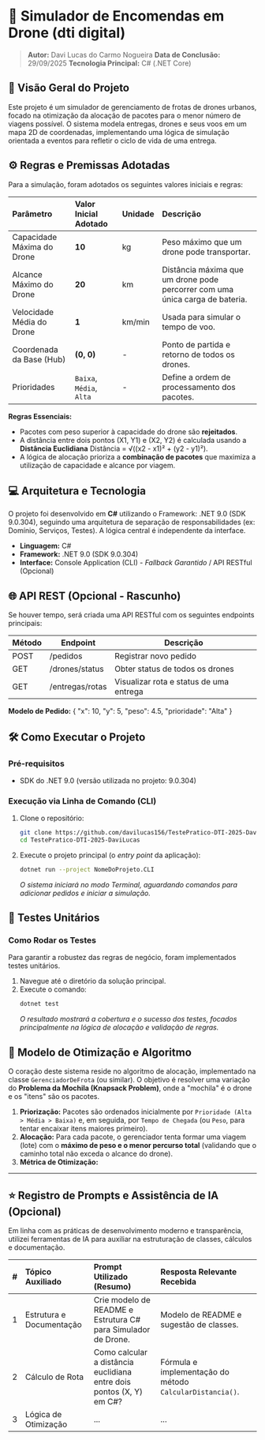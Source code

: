 # 🚀 Simulador de Encomendas em Drone (dti digital)

> **Autor:** Davi Lucas do Carmo Nogueira
> **Data de Conclusão:** 29/09/2025
> **Tecnologia Principal:** C# (.NET Core)

## 🎯 Visão Geral do Projeto

Este projeto é um simulador de gerenciamento de frotas de drones urbanos, focado na otimização da alocação de pacotes para o menor número de viagens possível. O sistema modela entregas, drones e seus voos em um mapa 2D de coordenadas, implementando uma lógica de simulação orientada a eventos para refletir o ciclo de vida de uma entrega.

## ⚙️ Regras e Premissas Adotadas

Para a simulação, foram adotados os seguintes valores iniciais e regras:

| Parâmetro | Valor Inicial Adotado | Unidade | Descrição |
| :--- | :--- | :--- | :--- |
| Capacidade Máxima do Drone | **10** | kg | Peso máximo que um drone pode transportar. |
| Alcance Máximo do Drone | **20** | km | Distância máxima que um drone pode percorrer com uma única carga de bateria. |
| Velocidade Média do Drone | **1** | km/min | Usada para simular o tempo de voo. |
| Coordenada da Base (Hub) | **(0, 0)** | - | Ponto de partida e retorno de todos os drones. |
| Prioridades | `Baixa`, `Média`, `Alta` | - | Define a ordem de processamento dos pacotes. |

**Regras Essenciais:**
* Pacotes com peso superior à capacidade do drone são **rejeitados**.
* A distância entre dois pontos (X1, Y1) e (X2, Y2) é calculada usando a **Distância Euclidiana** Distância = √((x2 - x1)² + (y2 - y1)²).
* A lógica de alocação prioriza a **combinação de pacotes** que maximiza a utilização de capacidade e alcance por viagem.

## 💻 Arquitetura e Tecnologia

O projeto foi desenvolvido em **C#** utilizando o Framework: .NET 9.0 (SDK 9.0.304), seguindo uma arquitetura de separação de responsabilidades (ex: Domínio, Serviços, Testes). A lógica central é independente da interface.

* **Linguagem:** C#
* **Framework:** .NET 9.0 (SDK 9.0.304)
* **Interface:** Console Application (CLI) - *Fallback Garantido* / API RESTful (Opcional)

## 🌐 API REST (Opcional - Rascunho)

Se houver tempo, será criada uma API RESTful com os seguintes endpoints principais:

| Método | Endpoint | Descrição |
| --- | --- | --- |
| POST | /pedidos | Registrar novo pedido |
| GET | /drones/status | Obter status de todos os drones |
| GET | /entregas/rotas | Visualizar rota e status de uma entrega |

**Modelo de Pedido:**
{
  "x": 10,
  "y": 5,
  "peso": 4.5,
  "prioridade": "Alta"
}

## 🛠️ Como Executar o Projeto

### Pré-requisitos
- SDK do .NET 9.0 (versão utilizada no projeto: 9.0.304)

### Execução via Linha de Comando (CLI)

1.  Clone o repositório:
    ```bash
    git clone https://github.com/davilucas156/TestePratico-DTI-2025-DaviLucas
    cd TestePratico-DTI-2025-DaviLucas
    ```
2.  Execute o projeto principal (o *entry point* da aplicação):
    ```bash
    dotnet run --project NomeDoProjeto.CLI
    ```
    *O sistema iniciará no modo Terminal, aguardando comandos para adicionar pedidos e iniciar a simulação.*

## 🧪 Testes Unitários

### Como Rodar os Testes

Para garantir a robustez das regras de negócio, foram implementados testes unitários.

1.  Navegue até o diretório da solução principal.
2.  Execute o comando:
    ```bash
    dotnet test
    ```
    *O resultado mostrará a cobertura e o sucesso dos testes, focados principalmente na lógica de alocação e validação de regras.*

## 🧠 Modelo de Otimização e Algoritmo

O coração deste sistema reside no algoritmo de alocação, implementado na classe `GerenciadorDeFrota` (ou similar). O objetivo é resolver uma variação do **Problema da Mochila (Knapsack Problem)**, onde a "mochila" é o drone e os "itens" são os pacotes.

1.  **Priorização:** Pacotes são ordenados inicialmente por `Prioridade (Alta > Média > Baixa)` e, em seguida, por `Tempo de Chegada` (ou `Peso`, para tentar encaixar itens maiores primeiro).
2.  **Alocação:** Para cada pacote, o gerenciador tenta formar uma viagem (lote) com o **máximo de peso e o menor percurso total** (validando que o caminho total não exceda o alcance do drone).
3.  **Métrica de Otimização:** 
---

## ⭐ Registro de Prompts e Assistência de IA (Opcional)

Em linha com as práticas de desenvolvimento moderno e transparência, utilizei ferramentas de IA para auxiliar na estruturação de classes, cálculos e documentação.

| # | Tópico Auxiliado | Prompt Utilizado (Resumo) | Resposta Relevante Recebida |
| :---: | :--- | :--- | :--- |
| 1 | Estrutura e Documentação | Crie modelo de README e Estrutura C# para Simulador de Drone. | Modelo de README e sugestão de classes. |
| 2 | Cálculo de Rota | Como calcular a distância euclidiana entre dois pontos (X, Y) em C#? | Fórmula e implementação do método `CalcularDistancia()`. |
| 3 | Lógica de Otimização | ... | ... |
